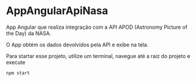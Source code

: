# AppAngularApiNasa

App Angular que realiza integração com a API APOD (Astronomy Picture of the Day) da NASA. 

O App obtém os dados devolvidos pela API e exibe na tela.

Para startar esse projeto, utilize um terminal, navegue até a raiz do projeto e execute 
```
npm start
```